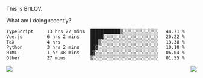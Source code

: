 This is BI1LQV.

What am I doing recently?

<!--START_SECTION:waka-->

```text
TypeScript     13 hrs 22 mins  ███████████▒░░░░░░░░░░░░░   44.71 %
Vue.js         6 hrs 2 mins    █████░░░░░░░░░░░░░░░░░░░░   20.22 %
TeX            4 hrs           ███▒░░░░░░░░░░░░░░░░░░░░░   13.38 %
Python         3 hrs 2 mins    ██▓░░░░░░░░░░░░░░░░░░░░░░   10.18 %
HTML           1 hr 48 mins    █▓░░░░░░░░░░░░░░░░░░░░░░░   06.04 %
Other          27 mins         ▒░░░░░░░░░░░░░░░░░░░░░░░░   01.55 %
```

<!--END_SECTION:waka-->
<img align="right" src="https://github-readme-stats.vercel.app/api?username=bi1lqv&show_icons=true&count_private=true">

<img src="https://metrics.lecoq.io/bi1lqv?template=classic&base.activity=0&base.community=0&base.repositories=0&base.metadata=0&isocalendar=1&base=header%2C%20activity%2C%20community%2C%20repositories%2C%20metadata&base.indepth=false&base.hireable=false&isocalendar=false&isocalendar.duration=full-year&config.timezone=Asia%2FShanghai">
